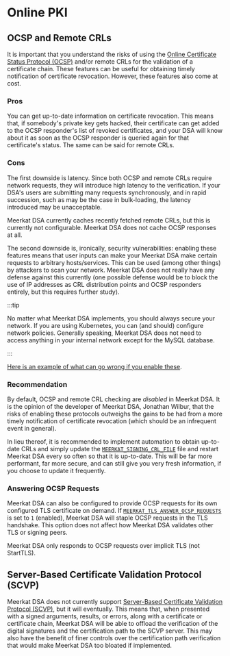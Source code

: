 # Online PKI

## OCSP and Remote CRLs

It is important that you understand the risks of using the
[Online Certificate Status Protocol (OCSP)](https://en.wikipedia.org/wiki/Online_Certificate_Status_Protocol)
and/or remote CRLs for the validation of a certificate chain. These features can
be useful for obtaining timely notification of certificate revocation. However,
these features also come at cost.

### Pros

You can get up-to-date information on certificate revocation. This means that,
if somebody's private key gets hacked, their certificate can get added to the
OCSP responder's list of revoked certificates, and your DSA will know about it
as soon as the OCSP responder is queried again for that certificate's status.
The same can be said for remote CRLs.

### Cons

The first downside is latency. Since both OCSP and remote CRLs require network
requests, they will introduce high latency to the verification. If your DSA's
users are submitting many requests synchronously, and in rapid succession, such
as may be the case in bulk-loading, the latency introduced may be unacceptable.

Meerkat DSA currently caches recently fetched remote CRLs, but this is currently
not configurable. Meerkat DSA does not cache OCSP responses at all.

The second downside is, ironically, security vulnerabilities: enabling these
features means that user inputs can make your Meerkat DSA make certain requests
to arbitrary hosts/services. This can be used (among other things) by attackers
to scan your network. Meerkat DSA does not really have any defense against this
currently (one possible defense would be to block the use of IP addresses as
CRL distribution points and OCSP responders entirely, but this requires further
study).

:::tip

No matter what Meerkat DSA implements, you should always secure your
network. If you are using Kubernetes, you can (and should) configure network
policies. Generally speaking, Meerkat DSA does not need to access anything in
your internal network except for the MySQL database.

:::

[Here is an example of what can go wrong if you enable these](https://liveoverflow.com/gitlab-11-4-7-remote-code-execution-real-world-ctf-2018/).

### Recommendation

By default, OCSP and remote CRL checking are _disabled_ in Meerkat DSA. It is
the opinion of the developer of Meerkat DSA, Jonathan Wilbur, that the risks of
enabling these protocols outweighs the gains to be had from a more timely
notification of certificate revocation (which should be an infrequent event in
general).

In lieu thereof, it is recommended to implement automation to obtain up-to-date
CRLs and simply update the
[`MEERKAT_SIGNING_CRL_FILE`](./env.md#meerkat_signing_crl_file) file and restart
Meerkat DSA every so often so that it is up-to-date. This will be far more
performant, far more secure, and can still give you very fresh information, if
you choose to update it frequently.

### Answering OCSP Requests

Meerkat DSA can also be configured to provide OCSP requests for its own
configured TLS certificate on demand. If
[`MEERKAT_TLS_ANSWER_OCSP_REQUESTS`](./env.md#meerkat_tls_answer_ocsp_requests) is
set to `1` (enabled), Meerkat DSA will staple OCSP requests in the TLS
handshake. This option does not affect how Meerkat DSA validates other TLS or
signing peers.

Meerkat DSA only responds to OCSP requests over implicit TLS (not StartTLS).

## Server-Based Certificate Validation Protocol (SCVP)

Meerkat DSA does not currently support
[Server-Based Certificate Validation Protocol (SCVP)](https://en.wikipedia.org/wiki/SCVP),
but it will eventually. This means that, when presented with a signed arguments,
results, or errors, along with a certificate or certificate chain, Meerkat DSA
will be able to offload the verification of the digital signatures and the
certification path to the SCVP server. This may also have the benefit of finer
controls over the certification path verification that would make Meerkat DSA
too bloated if implemented.
